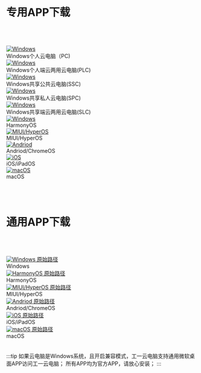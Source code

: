 # 专用APP下载  

<br/>
<br/>
<br/>
<div class="image-container">
  <div>
    <a href="/download/CEC_PC.exe">
      <img src="/images/Windows.svg" alt="Windows">
    </a>
    <figcaption>Windows个人云电脑（PC)</figcaption>
  </div>
  
  <div>
    <a href="/download/CEC_PLC.exe">
      <img src="/images/Windows.svg" alt="Windows">
    </a>
    <figcaption>Windows个人端云两用云电脑(PLC)</figcaption>
  </div>

  <div>
    <a href="/download/CEC_SSC.exe">
      <img src="/images/Windows.svg" alt="Windows">
    </a>
    <figcaption>Windows共享公共云电脑(SSC)</figcaption>
  </div>

  <div>
    <a href="/download/CEC_SPC.exe">
      <img src="/images/Windows.svg" alt="Windows">
    </a>
    <figcaption>Windows共享私人云电脑(SPC)</figcaption>
  </div>

  <div>
    <a href="/download/CEC_PLC.exe">
      <img src="/images/Windows.svg" alt="Windows">
    </a>
    <figcaption>Windows共享端云两用云电脑(SLC)</figcaption>
  </div>



  <div>
    <a href="">
      <img src="/images/CEC_HarmonyOS.svg" alt="Windows">
    </a>
    <figcaption>HarmonyOS</figcaption>
  </div>
  
  <div>
    <a href="">
      <img src="/images/CEC_HyperOS.svg" alt="MIUI/HyperOS">
    </a>
    <figcaption>MIUI/HyperOS</figcaption>
  </div>

  <div>
    <a href="">
      <img src="/images/CEC_Andriod.svg" alt="Andriod">
    </a>
    <figcaption>Andriod/ChromeOS</figcaption>
  </div>

  <div>
    <a href="">
      <img src="/images/CEC_iOS.svg" alt="iOS">
    </a>
    <figcaption>iOS/iPadOS</figcaption>
  </div>

  <div>
    <a href="">
      <img src="/images/CEC_macOS.svg" alt="macOS">
    </a>
    <figcaption>macOS</figcaption>
  </div>


</div>
<br/>
<br/>
<br/>



# 通用APP下载  

<br/>
<br/>
<br/>
<div class="image-container">
  <div>
    <a href="/download/Microsoft.AppxBundle">
      <img src="/images/Windows.svg" alt="Windows">
    </a>
    <a href="https://apps.microsoft.com/store/detail/microsoft-%E8%BF%9C%E7%A8%8B%E6%A1%8C%E9%9D%A2/9WZDNCRFJ3PS">
      原始路径
    </a>
    <figcaption>Windows</figcaption>
  </div>

  <div>
    <a href="/download/HarmonyOS.apk">
      <img src="/images/HarmonyOS.svg" alt="HarmonyOS">
    </a>
    <a href="https://play.google.com/store/apps/details?id=com.microsoft.rdc.androidx&pcampaignid=web_share">
      原始路径
    </a>
    <figcaption>HarmonyOS</figcaption>
  </div>

  <div>
    <a href="/download/HyperOS.apk">
      <img src="/images/HyperOS.svg" alt="MIUI/HyperOS">
    </a>
    <a href="https://play.google.com/store/apps/details?id=com.microsoft.rdc.androidx&pcampaignid=web_share">
      原始路径
    </a>
    <figcaption>MIUI/HyperOS</figcaption>
  </div>

  <div>
    <a href="/download/Andriod.apk">
      <img src="/images/Andriod.svg" alt="Andriod">
    </a>
    <a href="https://play.google.com/store/apps/details?id=com.microsoft.rdc.androidx&pcampaignid=web_share">
      原始路径
    </a>
    <figcaption>Andriod/ChromeOS</figcaption>
  </div>

  <div>
    <a href="https://apps.apple.com/cn/app/microsoft-yuan-cheng-zhuo/id714464092">
      <img src="/images/iOS.svg" alt="iOS">
    </a>
    <a href="https://apps.apple.com/cn/app/microsoft-yuan-cheng-zhuo/id714464092">
      原始路径
    </a>
    <figcaption>iOS/iPadOS</figcaption>
  </div>

  <div>
    <a href="https://apps.apple.com/us/app/microsoft-remote-desktop/id1295203466">
      <img src="/images/macOS.svg" alt="macOS">
    </a>
    <a href="https://apps.apple.com/us/app/microsoft-remote-desktop/id1295203466">
      原始路径
    </a>
    <figcaption>macOS</figcaption>
  </div>




</div>

<br/>
<br/>
:::tip
如果云电脑是Windows系统，且开启兼容模式，工一云电脑支持通用微软桌面APP访问工一云电脑；  
所有APP均为官方APP，请放心安装；
:::


<!--

<br/>
<br/>

:::tip
如果上诉链接无法下载，请点击以下历史版本下载。Andriod、MIUI、HarmonyOS、MIUI TV都参考Android历史版本。Windows、HarmonyOS、MIUI/HyperOS、Andriod/ChromeOS、iOS/macOS、Linux
:::

### Windows历史版本

* [Windows 11](https://tx.cec.cc/RDWeb/Pages/downloads/Microsoft_Remote_Desktop_for_Windows.AppxBundle)
* [Windows 10](https://tx.cec.cc/RDWeb/Pages/downloads/Microsoft_Remote_Desktop_for_Windows.zip)

:::tip
如果初次运行无法正常启动APP，则需要翻墙运行一次即可
:::

### Android历史版本
* [Andriod/ChromeOS](https://play.google.com/store/apps/details?id=com.microsoft.rdc.androidx&pli=1) 注：此链接为Google市场，国内用户请点击以下链接下载 
* [Andriod 9.0+](https://tx.cec.cc/RDWeb/Pages/downloads/Microsoft_Remote_Desktop_for_Andriod9.0.apk)
* [Andriod 8.0+](https://tx.cec.cc/RDWeb/Pages/downloads/Microsoft_Remote_Desktop_for_Andriod8.0.apk)
* [Andriod 7.0+](https://tx.cec.cc/RDWeb/Pages/downloads/Microsoft_Remote_Desktop_for_Andriod7.0.apk)
* [Andriod 6.0+](https://tx.cec.cc/RDWeb/Pages/downloads/Microsoft_Remote_Desktop_for_Andriod6.0.apk)
* [Andriod 6.0+旧版兼容版](https://tx.cec.cc/RDWeb/Pages/downloads/Microsoft_Remote_Desktop_for_Andriod_Old.apk)
* [Andriod 4.0+](https://tx.cec.cc/RDWeb/Pages/downloads/Microsoft_Remote_Desktop_for_Andriod4.0.apk)
-->




